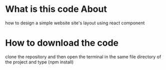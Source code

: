 # What is this code About

how to design a simple website site's layout using react component

# How to download the code

clone the repository and then open the terminal in the same file directory of the project and type (npm install)
